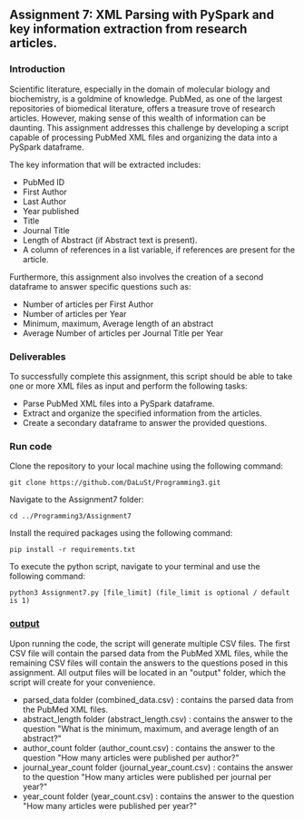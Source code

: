 ## Assignment 7: XML Parsing with PySpark and key information extraction from research articles. 

### Introduction
Scientific literature, especially in the domain of molecular biology and biochemistry, is a goldmine of knowledge. PubMed, as one of the largest repositories of biomedical literature, offers a treasure trove of research articles. However, making sense of this wealth of information can be daunting. This assignment addresses this challenge by developing a script capable of processing PubMed XML files and organizing the data into a PySpark dataframe.

The key information that will be extracted includes:

- PubMed ID
- First Author
- Last Author
- Year published
- Title
- Journal Title
- Length of Abstract (if Abstract text is present).
- A column of references in a list variable, if references are present for the article.

Furthermore, this assignment also involves the creation of a second dataframe to answer specific questions such as:

- Number of articles per First Author
- Number of articles per Year
- Minimum, maximum, Average length of an abstract
- Average Number of articles per Journal Title per Year

### Deliverables
To successfully complete this assignment, this script should be able to take one or more XML files as input and perform the following tasks:

- Parse PubMed XML files into a PySpark dataframe.
- Extract and organize the specified information from the articles.
- Create a secondary dataframe to answer the provided questions.

### Run code
Clone the repository to your local machine using the following command:

```
git clone https://github.com/DaLuSt/Programming3.git
```

Navigate to the Assignment7 folder:
```
cd ../Programming3/Assignment7
```

Install the required packages using the following command:
```
pip install -r requirements.txt
```

To execute the python script, navigate to your terminal and use the following command:

```
python3 Assignment7.py [file_limit] (file_limit is optional / default is 1)
```

### [output](https://github.com/DaLuSt/Programming3/tree/main/Assignment7/output)
Upon running the code, the script will generate multiple CSV files. The first CSV file will contain the parsed data from the PubMed XML files, while the remaining CSV files will contain the answers to the questions posed in this assignment. All output files will be located in an "output" folder, which the script will create for your convenience.

- parsed_data folder (combined_data.csv) : contains the parsed data from the PubMed XML files.
- abstract_length folder (abstract_length.csv) : contains the answer to the question "What is the minimum, maximum, and average length of an abstract?" 
- author_count folder (author_count.csv)  : contains the answer to the question "How many articles were published per author?"
- journal_year_count folder (journal_year_count.csv) : contains the answer to the question "How many articles were published per journal per year?" 
- year_count folder (year_count.csv) : contains the answer to the question "How many articles were published per year?" 
